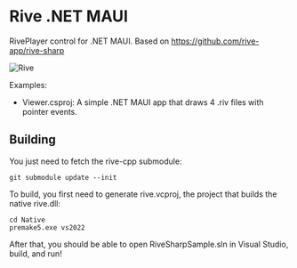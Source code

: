 # Rive .NET MAUI

RivePlayer control for .NET MAUI. Based on https://github.com/rive-app/rive-sharp

![Rive](images/rive-maui.gif)

Examples:
-   Viewer.csproj: A simple .NET MAUI app that draws 4 .riv files with pointer events.

## Building

You just need to fetch the rive-cpp submodule:

```
git submodule update --init
```

To build, you first need to generate rive.vcproj, the project that builds the
native rive.dll:

```
cd Native
premake5.exe vs2022
```
After that, you should be able to open RiveSharpSample.sln in Visual Studio, build, and run!